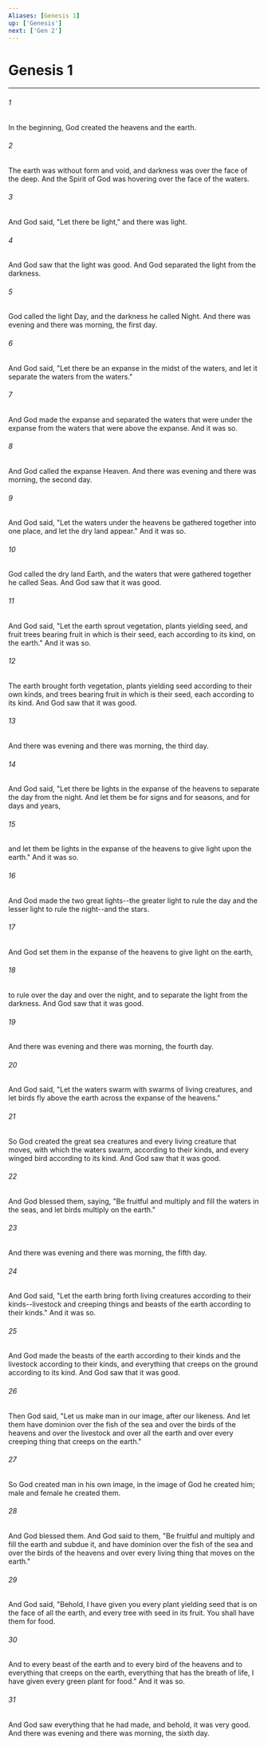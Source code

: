 ```yaml
---
Aliases: [Genesis 1]
up: ['Genesis']
next: ['Gen 2']
---
```

# Genesis 1
***



###### 1 
In the beginning, God created the heavens and the earth. 

###### 2 
The earth was without form and void, and darkness was over the face of the deep. And the Spirit of God was hovering over the face of the waters. 

###### 3 
And God said, "Let there be light," and there was light. 

###### 4 
And God saw that the light was good. And God separated the light from the darkness. 

###### 5 
God called the light Day, and the darkness he called Night. And there was evening and there was morning, the first day. 

###### 6 
And God said, "Let there be an expanse in the midst of the waters, and let it separate the waters from the waters." 

###### 7 
And God made the expanse and separated the waters that were under the expanse from the waters that were above the expanse. And it was so. 

###### 8 
And God called the expanse Heaven. And there was evening and there was morning, the second day. 

###### 9 
And God said, "Let the waters under the heavens be gathered together into one place, and let the dry land appear." And it was so. 

###### 10 
God called the dry land Earth, and the waters that were gathered together he called Seas. And God saw that it was good. 

###### 11 
And God said, "Let the earth sprout vegetation, plants yielding seed, and fruit trees bearing fruit in which is their seed, each according to its kind, on the earth." And it was so. 

###### 12 
The earth brought forth vegetation, plants yielding seed according to their own kinds, and trees bearing fruit in which is their seed, each according to its kind. And God saw that it was good. 

###### 13 
And there was evening and there was morning, the third day. 

###### 14 
And God said, "Let there be lights in the expanse of the heavens to separate the day from the night. And let them be for signs and for seasons, and for days and years, 

###### 15 
and let them be lights in the expanse of the heavens to give light upon the earth." And it was so. 

###### 16 
And God made the two great lights--the greater light to rule the day and the lesser light to rule the night--and the stars. 

###### 17 
And God set them in the expanse of the heavens to give light on the earth, 

###### 18 
to rule over the day and over the night, and to separate the light from the darkness. And God saw that it was good. 

###### 19 
And there was evening and there was morning, the fourth day. 

###### 20 
And God said, "Let the waters swarm with swarms of living creatures, and let birds fly above the earth across the expanse of the heavens." 

###### 21 
So God created the great sea creatures and every living creature that moves, with which the waters swarm, according to their kinds, and every winged bird according to its kind. And God saw that it was good. 

###### 22 
And God blessed them, saying, "Be fruitful and multiply and fill the waters in the seas, and let birds multiply on the earth." 

###### 23 
And there was evening and there was morning, the fifth day. 

###### 24 
And God said, "Let the earth bring forth living creatures according to their kinds--livestock and creeping things and beasts of the earth according to their kinds." And it was so. 

###### 25 
And God made the beasts of the earth according to their kinds and the livestock according to their kinds, and everything that creeps on the ground according to its kind. And God saw that it was good. 

###### 26 
Then God said, "Let us make man in our image, after our likeness. And let them have dominion over the fish of the sea and over the birds of the heavens and over the livestock and over all the earth and over every creeping thing that creeps on the earth." 

###### 27 
So God created man in his own image, in the image of God he created him; male and female he created them. 

###### 28 
And God blessed them. And God said to them, "Be fruitful and multiply and fill the earth and subdue it, and have dominion over the fish of the sea and over the birds of the heavens and over every living thing that moves on the earth." 

###### 29 
And God said, "Behold, I have given you every plant yielding seed that is on the face of all the earth, and every tree with seed in its fruit. You shall have them for food. 

###### 30 
And to every beast of the earth and to every bird of the heavens and to everything that creeps on the earth, everything that has the breath of life, I have given every green plant for food." And it was so. 

###### 31 
And God saw everything that he had made, and behold, it was very good. And there was evening and there was morning, the sixth day.
